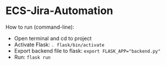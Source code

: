 # ECS-Jira-Automation

How to run (command-line):
* Open terminal and cd to project
* Activate Flask:
  `. flask/bin/activate`
* Export backend file to flask:
  `export FLASK_APP="backend.py"`
* Run:
  `flask run`